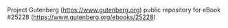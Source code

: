 Project Gutenberg (https://www.gutenberg.org) public repository for eBook #25228 (https://www.gutenberg.org/ebooks/25228)
